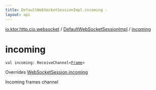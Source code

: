 ```yaml
---
title: DefaultWebSocketSessionImpl.incoming - 
layout: api
---
```


<div class='api-docs-breadcrumbs'><a href="../index.html">io.ktor.http.cio.websocket</a> / <a href="index.html">DefaultWebSocketSessionImpl</a> / <a href="./incoming.html">incoming</a></div>

# incoming

<div class="signature"><code><span class="keyword">val </span><span class="identifier">incoming</span><span class="symbol">: </span><span class="identifier">ReceiveChannel</span><span class="symbol">&lt;</span><a href="../-frame/index.html"><span class="identifier">Frame</span></a><span class="symbol">&gt;</span></code></div>

Overrides <a href="../-web-socket-session/incoming.html">WebSocketSession.incoming</a>

Incoming frames channel


